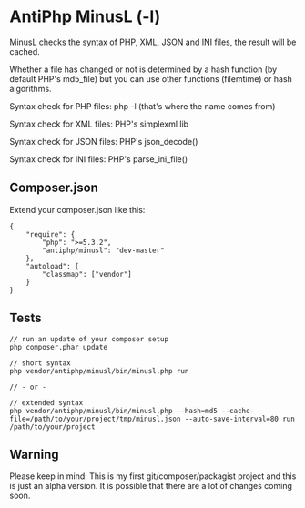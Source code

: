 AntiPhp MinusL (-l)
===================

MinusL checks the syntax of PHP, XML, JSON and INI files, the result will be cached.

Whether a file has changed or not is determined by a hash function (by default PHP's md5_file) but
you can use other functions (filemtime) or hash algorithms.

Syntax check for PHP files:
	php -l
	(that's where the name comes from)
	
Syntax check for XML files:
	PHP's simplexml lib
	
Syntax check for JSON files:
	PHP's json_decode()
	
Syntax check for INI files:
	PHP's parse_ini_file()
	

Composer.json
-------------

Extend your composer.json like this:

	{
		"require": {
			"php": ">=5.3.2",
			"antiphp/minusl": "dev-master"
		},
		"autoload": {
			"classmap": ["vendor"]
		}
	}

	
Tests
-----

	// run an update of your composer setup
	php composer.phar update
	
	// short syntax
	php vendor/antiphp/minusl/bin/minusl.php run
	
	// - or -
	
	// extended syntax
	php vendor/antiphp/minusl/bin/minusl.php --hash=md5 --cache-file=/path/to/your/project/tmp/minusl.json --auto-save-interval=80 run /path/to/your/project
	
	


	
Warning
-------

Please keep in mind: This is my first git/composer/packagist project and this
is just an alpha version. It is possible that there are a lot of changes coming soon.